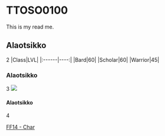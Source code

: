 # TTOSO0100

This is my read me.
## Alaotsikko
2
|Class|LVL|
|:------|----:|
|Bard|60|
|Scholar|60|
|Warrior|45|
### Alaotsikko
3
![](http://cdn2.ubergizmo.com/wp-content/uploads/2013/09/ff14-unban.jpg)
#### Alaotsikko
4

[FF14 - Char](http://eu.finalfantasyxiv.com/lodestone/character/13640776/)
